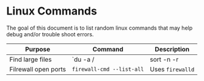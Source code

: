 # Linux Commands

The goal of this document is to list random linux commands that may help debug and/or trouble shoot errors.

Purpose | Command | Description
------ | ------ | ------
Find large files | `du -a / | sort -n -r | head -n 20` | Finds largest 20 files/directories
Filrewall open ports | `firewall-cmd --list-all` | Uses `firewalld`
